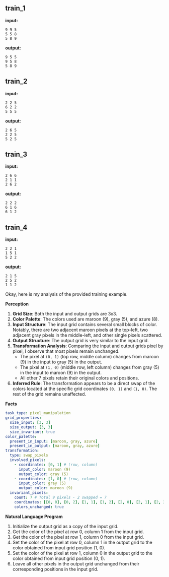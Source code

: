 
## train_1

**input:**
```
9 9 5
5 5 8
5 8 9
```


**output:**
```
9 5 5
9 5 8
5 8 9
```


## train_2

**input:**
```
2 2 5
6 2 2
5 5 5
```


**output:**
```
2 6 5
2 2 5
5 2 5
```


## train_3

**input:**
```
2 6 6
2 1 1
2 6 2
```


**output:**
```
2 2 2
6 1 6
6 1 2
```


## train_4

**input:**
```
2 2 1
1 5 1
5 2 2
```


**output:**
```
2 1 5
2 5 2
1 1 2
```

Okay, here is my analysis of the provided training example.

**Perception**

1.  **Grid Size**: Both the input and output grids are 3x3.
2.  **Color Palette**: The colors used are maroon (9), gray (5), and azure (8).
3.  **Input Structure**: The input grid contains several small blocks of color. Notably, there are two adjacent maroon pixels at the top-left, two adjacent gray pixels in the middle-left, and other single pixels scattered.
4.  **Output Structure**: The output grid is very similar to the input grid.
5.  **Transformation Analysis**: Comparing the input and output grids pixel by pixel, I observe that most pixels remain unchanged.
    *   The pixel at `(0, 1)` (top row, middle column) changes from maroon (9) in the input to gray (5) in the output.
    *   The pixel at `(1, 0)` (middle row, left column) changes from gray (5) in the input to maroon (9) in the output.
    *   All other 7 pixels retain their original colors and positions.
6.  **Inferred Rule**: The transformation appears to be a direct swap of the colors located at the specific grid coordinates `(0, 1)` and `(1, 0)`. The rest of the grid remains unaffected.

**Facts**


```yaml
task_type: pixel_manipulation
grid_properties:
  size_input: [3, 3]
  size_output: [3, 3]
  size_invariant: true
color_palette:
  present_in_input: [maroon, gray, azure]
  present_in_output: [maroon, gray, azure]
transformation:
  type: swap_pixels
  involved_pixels:
    - coordinates: [0, 1] # (row, column)
      input_color: maroon (9)
      output_color: gray (5)
    - coordinates: [1, 0] # (row, column)
      input_color: gray (5)
      output_color: maroon (9)
  invariant_pixels:
    count: 7 # Total 9 pixels - 2 swapped = 7
    coordinates: [[0, 0], [0, 2], [1, 1], [1, 2], [2, 0], [2, 1], [2, 2]]
    colors_unchanged: true
```


**Natural Language Program**

1.  Initialize the output grid as a copy of the input grid.
2.  Get the color of the pixel at row 0, column 1 from the input grid.
3.  Get the color of the pixel at row 1, column 0 from the input grid.
4.  Set the color of the pixel at row 0, column 1 in the output grid to the color obtained from input grid position (1, 0).
5.  Set the color of the pixel at row 1, column 0 in the output grid to the color obtained from input grid position (0, 1).
6.  Leave all other pixels in the output grid unchanged from their corresponding positions in the input grid.
